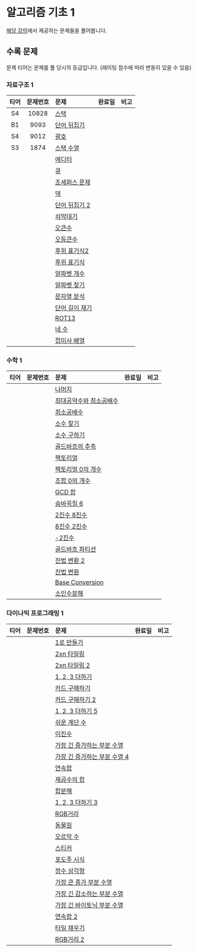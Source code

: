 # 알고리즘 기초 1

[해당 강의](https://code.plus/course/41)에서 제공하는 문제들을 풀어봅니다.

## 수록 문제

문제 티어는 문제를 풀 당시의 등급입니다. (레이팅 점수에 따라 변동이 있을 수 있음)

### 자료구조 1

| 티어 | 문제번호 | 문제 | 완료일 | 비고 |
| :--: | :------: | :-- | :----: | :-- |
| S4 | 10828 | [스택](https://www.acmicpc.net/problem/10828) | | |
| B1 | 9093 | [단어 뒤집기](https://www.acmicpc.net/problem/9093) | | |
| S4 | 9012 | [괄호](https://www.acmicpc.net/problem/9012) | | |
| S3 | 1874 | [스택 수열](https://www.acmicpc.net/problem/1874) | | |
|  |  | [에디터](https://www.acmicpc.net/problem/) | | |
|  |  | [큐](https://www.acmicpc.net/problem/) | | |
|  |  | [조세퍼스 문제](https://www.acmicpc.net/problem/) | | |
|  |  | [덱](https://www.acmicpc.net/problem/) | | |
|  |  | [단어 뒤집기 2](https://www.acmicpc.net/problem/) | | |
|  |  | [쇠막대기](https://www.acmicpc.net/problem/) | | |
|  |  | [오큰수](https://www.acmicpc.net/problem/) | | |
|  |  | [오등큰수](https://www.acmicpc.net/problem/) | | |
|  |  | [후위 표기식2](https://www.acmicpc.net/problem/) | | |
|  |  | [후위 표기식](https://www.acmicpc.net/problem/) | | |
|  |  | [알파벳 개수](https://www.acmicpc.net/problem/) | | |
|  |  | [알파벳 찾기](https://www.acmicpc.net/problem/) | | |
|  |  | [문자열 분석](https://www.acmicpc.net/problem/) | | |
|  |  | [단어 길이 재기](https://www.acmicpc.net/problem/) | | |
|  |  | [ROT13](https://www.acmicpc.net/problem/) | | |
|  |  | [네 수](https://www.acmicpc.net/problem/) | | |
|  |  | [접미사 배열](https://www.acmicpc.net/problem/) | | |

### 수학 1

| 티어 | 문제번호 | 문제 | 완료일 | 비고 |
| :--: | :------: | :-- | :----: | :-- |
|  |  | [나머지](https://www.acmicpc.net/problem/) | | |
|  |  | [최대공약수와 최소공배수](https://www.acmicpc.net/problem/) | | |
|  |  | [최소공배수](https://www.acmicpc.net/problem/) | | |
|  |  | [소수 찾기](https://www.acmicpc.net/problem/) | | |
|  |  | [소수 구하기](https://www.acmicpc.net/problem/) | | |
|  |  | [골드바흐의 추측](https://www.acmicpc.net/problem/) | | |
|  |  | [팩토리얼](https://www.acmicpc.net/problem/) | | |
|  |  | [팩토리얼 0의 개수](https://www.acmicpc.net/problem/) | | |
|  |  | [조합 0의 개수](https://www.acmicpc.net/problem/) | | |
|  |  | [GCD 합](https://www.acmicpc.net/problem/) | | |
|  |  | [숨바꼭질 6](https://www.acmicpc.net/problem/) | | |
|  |  | [2진수 8진수](https://www.acmicpc.net/problem/) | | |
|  |  | [8진수 2진수](https://www.acmicpc.net/problem/) | | |
|  |  | [-2진수](https://www.acmicpc.net/problem/) | | |
|  |  | [골드바흐 파티션](https://www.acmicpc.net/problem/) | | |
|  |  | [진법 변환 2](https://www.acmicpc.net/problem/) | | |
|  |  | [진법 변환](https://www.acmicpc.net/problem/) | | |
|  |  | [Base Conversion](https://www.acmicpc.net/problem/) | | |
|  |  | [소인수분해](https://www.acmicpc.net/problem/) | | |

### 다이나믹 프로그래밍 1

| 티어 | 문제번호 | 문제 | 완료일 | 비고 |
| :--: | :------: | :-- | :----: | :-- |
|  |  | [1로 만들기](https://www.acmicpc.net/problem/) | | |
|  |  | [2xn 타일링](https://www.acmicpc.net/problem/) | | |
|  |  | [2xn 타일링 2](https://www.acmicpc.net/problem/) | | |
|  |  | [1, 2, 3 더하기](https://www.acmicpc.net/problem/) | | |
|  |  | [카드 구매하기](https://www.acmicpc.net/problem/) | | |
|  |  | [카드 구매하기 2](https://www.acmicpc.net/problem/) | | |
|  |  | [1, 2, 3 더하기 5](https://www.acmicpc.net/problem/) | | |
|  |  | [쉬운 계단 수](https://www.acmicpc.net/problem/) | | |
|  |  | [이친수](https://www.acmicpc.net/problem/) | | |
|  |  | [가장 긴 증가하는 부분 수열](https://www.acmicpc.net/problem/) | | |
|  |  | [가장 긴 증가하는 부분 수열 4](https://www.acmicpc.net/problem/) | | |
|  |  | [연속합](https://www.acmicpc.net/problem/) | | |
|  |  | [제곱수의 합](https://www.acmicpc.net/problem/) | | |
|  |  | [합분해](https://www.acmicpc.net/problem/) | | |
|  |  | [1, 2, 3 더하기 3](https://www.acmicpc.net/problem/) | | |
|  |  | [RGB거리](https://www.acmicpc.net/problem/) | | |
|  |  | [동물원](https://www.acmicpc.net/problem/) | | |
|  |  | [오르막 수](https://www.acmicpc.net/problem/) | | |
|  |  | [스티커](https://www.acmicpc.net/problem/) | | |
|  |  | [포도주 시식](https://www.acmicpc.net/problem/) | | |
|  |  | [정수 삼각형](https://www.acmicpc.net/problem/) | | |
|  |  | [가장 큰 증가 부분 수열](https://www.acmicpc.net/problem/) | | |
|  |  | [가장 긴 감소하는 부분 수열](https://www.acmicpc.net/problem/) | | |
|  |  | [가장 긴 바이토닉 부분 수열](https://www.acmicpc.net/problem/) | | |
|  |  | [연속합 2](https://www.acmicpc.net/problem/) | | |
|  |  | [타일 채우기](https://www.acmicpc.net/problem/) | | |
|  |  | [RGB거리 2](https://www.acmicpc.net/problem/) | | |